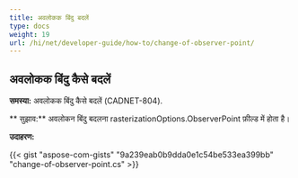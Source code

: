 ```yaml
---
title: अवलोकक बिंदु बदलें
type: docs
weight: 19
url: /hi/net/developer-guide/how-to/change-of-observer-point/
---
```


## **अवलोकक बिंदु कैसे बदलें**

**समस्या:** अवलोकक बिंदु कैसे बदलें (CADNET-804).

** सुझाव:** अवलोकन बिंदु बदलना rasterizationOptions.ObserverPoint फ़ील्ड में होता है।

**उदाहरण:**

{{< gist "aspose-com-gists" "9a239eab0b9dda0e1c54be533ea399bb" "change-of-observer-point.cs" >}}
